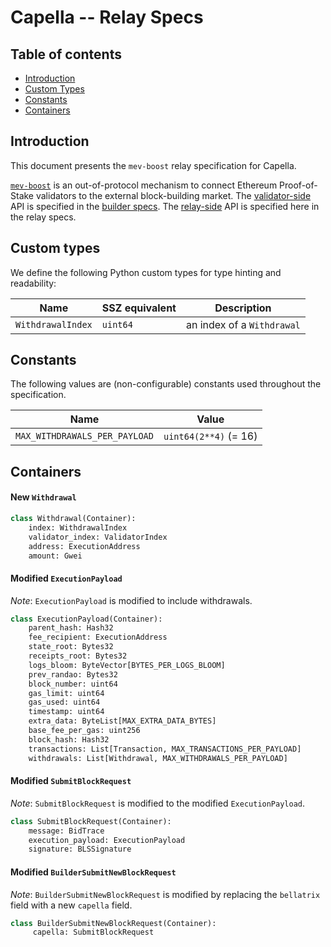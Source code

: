 # Capella -- Relay Specs

## Table of contents

<!-- TOC -->
<!-- START doctoc generated TOC please keep comment here to allow auto update -->
<!-- DON'T EDIT THIS SECTION, INSTEAD RE-RUN doctoc TO UPDATE -->

- [Introduction](#introduction)
- [Custom Types](#custom-types)
- [Constants](#constants)
- [Containers](#containers)

<!-- END doctoc generated TOC please keep comment here to allow auto update -->
<!-- /TOC -->

## Introduction

This document presents the `mev-boost` relay specification for Capella. 

[`mev-boost`](https://boost.flashbots.net/) is an out-of-protocol mechanism to
connect Ethereum Proof-of-Stake validators to the external block-building
market. The [validator-side](https://github.com/flashbots/mev-boost) API is
specified in the [builder specs](https://github.com/ethereum/builder-specs). The
[relay-side](https://github.com/flashbots/mev-boost-relay) API is specified here
in the relay specs.

## Custom types

We define the following Python custom types for type hinting and readability:

| Name | SSZ equivalent | Description |
| - | - | - |
| `WithdrawalIndex` | `uint64` | an index of a `Withdrawal` |

## Constants

The following values are (non-configurable) constants used throughout the
specification.

| Name | Value |
| - | - |
| `MAX_WITHDRAWALS_PER_PAYLOAD` | `uint64(2**4)` (= 16) |

## Containers

#### New `Withdrawal`

```python
class Withdrawal(Container):
    index: WithdrawalIndex
    validator_index: ValidatorIndex
    address: ExecutionAddress
    amount: Gwei
```

#### Modified `ExecutionPayload` 

*Note*: `ExecutionPayload` is modified to include withdrawals.

```python
class ExecutionPayload(Container):
    parent_hash: Hash32
    fee_recipient: ExecutionAddress
    state_root: Bytes32
    receipts_root: Bytes32
    logs_bloom: ByteVector[BYTES_PER_LOGS_BLOOM]
    prev_randao: Bytes32
    block_number: uint64
    gas_limit: uint64
    gas_used: uint64
    timestamp: uint64
    extra_data: ByteList[MAX_EXTRA_DATA_BYTES]
    base_fee_per_gas: uint256
    block_hash: Hash32 
    transactions: List[Transaction, MAX_TRANSACTIONS_PER_PAYLOAD]
    withdrawals: List[Withdrawal, MAX_WITHDRAWALS_PER_PAYLOAD]
```

#### Modified `SubmitBlockRequest`

*Note*: `SubmitBlockRequest` is modified to the modified `ExecutionPayload`.

```python
class SubmitBlockRequest(Container):
    message: BidTrace
    execution_payload: ExecutionPayload
    signature: BLSSignature
```

#### Modified `BuilderSubmitNewBlockRequest`

*Note*: `BuilderSubmitNewBlockRequest` is modified by replacing the `bellatrix`
field with a new `capella` field.

```python
class BuilderSubmitNewBlockRequest(Container):
     capella: SubmitBlockRequest
```